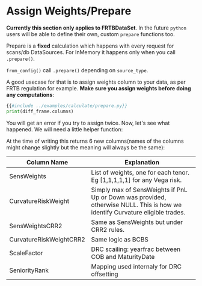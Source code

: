 # Assign Weights/Prepare

**Currently this section only applies to FRTBDataSet**. In the future `python` users will be able to define their own, custom `prepare` functions too.

Prepare is a **fixed** calculation which happens with every request for scans/db DataSources. For InMemory it happens only when you call `.prepare()`.

`from_config()` call `.prepare()` depending on `source_type`.

A good usecase for that is to assign weights column to your data, as per FRTB regulation for example. **Make sure you assign weights before doing any computations**:

```python
{{#include ../examples/calculate/prepare.py}}
print(diff_frame.columns)
```

You will get an error if you try to assign twice. Now, let's see what happened. We will need a little helper function:

At the time of writing this returns 6 new columns(names of the columns might change slightly but the meaning will always be the same):

| Column Name               | Explanation                                                                                                                  |
|---------------------------|------------------------------------------------------------------------------------------------------------------------------|
| SensWeights               | List of weights, one for each tenor. Eg \[1,1,1,1,1\] for any Vega risk.                                                       |
|  CurvatureRiskWeight      | Simply max of SensWeights if PnL Up or Down was provided, otherwise NULL. This is how we identify Curvature eligible trades. |
|  SensWeightsCRR2          | Same as SensWeights but under CRR2 rules.                                                                                    |
|  CurvatureRiskWeightCRR2  | Same logic as BCBS                                                                                                           |
|  ScaleFactor              | DRC scailing: yearfrac between COB and MaturityDate                                                                          |
|  SeniorityRank            | Mapping used internaly for DRC offsetting                                                                                    |
